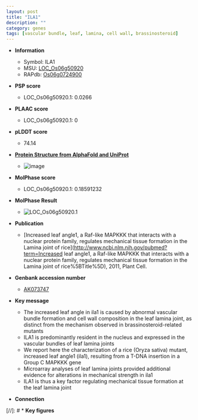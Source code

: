 ```yaml
---
layout: post
title: "ILA1"
description: ""
category: genes
tags: [vascular bundle, leaf, lamina, cell wall, brassinosteroid]
---
```


* **Information**  
    + Symbol: ILA1  
    + MSU: [LOC_Os06g50920](http://rice.plantbiology.msu.edu/cgi-bin/ORF_infopage.cgi?orf=LOC_Os06g50920)  
    + RAPdb: [Os06g0724900](http://rapdb.dna.affrc.go.jp/viewer/gbrowse_details/irgsp1?name=Os06g0724900)  

* **PSP score**  
    + LOC_Os06g50920.1: 0.0266 

* **PLAAC score**  
    + LOC_Os06g50920.1: 0 

* **pLDDT score**
    + 74.14

* **[Protein Structure from AlphaFold and UniProt](https://www.uniprot.org/uniprotkb/Q5Z986/entry#structure)**
    + ![image](https://ricepsp.github.io/images/Q5/AF-Q5Z986-F1.png)

* **MolPhase score**
    + LOC_Os06g50920.1: 0.18591232

* **MolPhase Result**
    + ![LOC_Os06g50920.1](https://304243504.github.io/Pictures/LOC_Os06g/LOC_Os06g50920.1.png)

* **Publication**  
    + [Increased leaf angle1, a Raf-like MAPKKK that interacts with a nuclear protein family, regulates mechanical tissue formation in the Lamina joint of rice](http://www.ncbi.nlm.nih.gov/pubmed?term=Increased leaf angle1, a Raf-like MAPKKK that interacts with a nuclear protein family, regulates mechanical tissue formation in the Lamina joint of rice%5BTitle%5D), 2011, Plant Cell.

* **Genbank accession number**  
    + [AK073747](http://www.ncbi.nlm.nih.gov/nuccore/AK073747)

* **Key message**  
    + The increased leaf angle in ila1 is caused by abnormal vascular bundle formation and cell wall composition in the leaf lamina joint, as distinct from the mechanism observed in brassinosteroid-related mutants
    + ILA1 is predominantly resident in the nucleus and expressed in the vascular bundles of leaf lamina joints
    + We report here the characterization of a rice (Oryza sativa) mutant, increased leaf angle1 (ila1), resulting from a T-DNA insertion in a Group C MAPKKK gene
    + Microarray analyses of leaf lamina joints provided additional evidence for alterations in mechanical strength in ila1
    + ILA1 is thus a key factor regulating mechanical tissue formation at the leaf lamina joint

* **Connection**  

[//]: # * **Key figures**  


